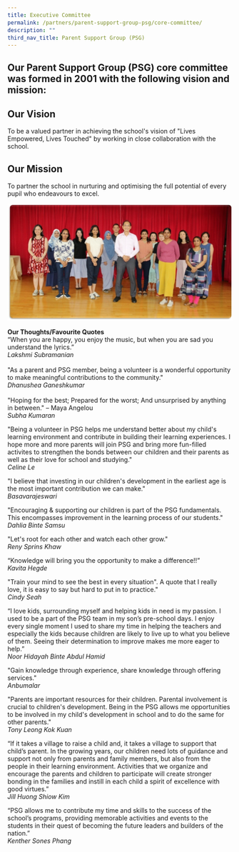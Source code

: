 ```yaml
---
title: Executive Committee
permalink: /partners/parent-support-group-psg/core-committee/
description: ""
third_nav_title: Parent Support Group (PSG)
---
```

Our Parent Support Group (PSG) core committee was formed in 2001 with the following vision and mission:
-----------------------

Our Vision
----------

To be a valued partner in achieving the school's vision of "Lives Empowered, Lives Touched" by working in close collaboration with the school.
  
Our Mission
-----------

To partner the school in nurturing and optimising the full potential of every pupil who endeavours to excel.

![](/images/PSG1.jpg)

**Our Thoughts/Favourite Quotes**
<br>
“When you are happy, you enjoy the music, but when you are sad you understand the lyrics.”
<br>
*Lakshmi Subramanian*
<br>
<br>
&quot;As a parent and PSG member, being a volunteer is a wonderful opportunity to make meaningful contributions to the community.&quot;
<br>
*Dhanushea Ganeshkumar*
<br><br>
&quot;Hoping for the best; Prepared for the worst; And unsurprised by anything in between.&quot; – Maya Angelou
<br>
*Subha Kumaran*

&quot;Being a volunteer in PSG helps me understand better about my child&#39;s learning environment and
contribute in building their learning experiences. I hope more and more parents will join PSG and bring
more fun-filled activites to strengthen the bonds between our children and their parents as well as their
love for school and studying.&quot;<br>
*Celine Le*

&quot;I believe that investing in our children&#39;s development in the earliest age is the most important contribution
we can make.&quot;<br>
*Basavarajeswari*

&quot;Encouraging &amp; supporting our children is part of the PSG fundamentals. This encompasses improvement
in the learning process of our students.&quot;
<br>
*Dahlia Binte Samsu*

&quot;Let&#39;s root for each other and watch each other grow.&quot;<br>
*Reny Sprins Khaw*

“Knowledge will bring you the opportunity to make a difference!!”<br>
*Kavita Hegde*

&quot;Train your mind to see the best in every situation&quot;. A quote that I really love, it is easy to say but hard to
put in to practice.&quot;<br>
*Cindy Seah*

“I love kids, surrounding myself and helping kids in need is my passion. I used to be a part of the PSG
team in my son’s pre-school days. I enjoy every single moment I used to share my time in helping the
teachers and especially the kids because children are likely to live up to what you believe of them. Seeing
their determination to improve makes me more eager to help.”
<br>
*Noor Hidayah Binte Abdul Hamid*

&quot;Gain knowledge through experience, share knowledge through offering services.&quot;<br>
*Anbumalar*

&quot;Parents are important resources for their children. Parental involvement is crucial to children&#39;s
development. Being in the PSG allows me opportunities to be involved in my child&#39;s development in
school and to do the same for other parents.&quot;<br>
*Tony Leong Kok Kuan*

“If it takes a village to raise a child and, it takes a village to support that child’s parent. In the growing
years, our children need lots of guidance and support not only from parents and family members, but also
from the people in their learning environment. Activities that we organize and encourage the parents and
children to participate will create stronger bonding in the families and instill in each child a spirit of
excellence with good virtues.”<br>
*Jill Huong Shiow Kim*

“PSG allows me to contribute my time and skills to the success of the school’s programs, providing
memorable activities and events to the students in their quest of becoming the future leaders and builders
of the nation.”<br>
*Kenther Sones Phang*